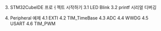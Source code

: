 3. STM32CubeIDE 프로ㅓ젝트 시작하기
   3.1 LED Blink
   3.2 printf 시리얼 디버깅

4. Peripheral 예제
   4.1 EXTI
   4.2 TIM_TimeBase
   4.3 ADC
   4.4 WWDG
   4.5 USART
   4.6 TIM_PWM          
      

